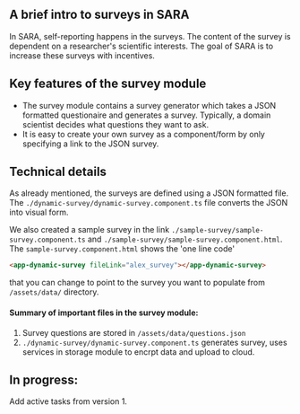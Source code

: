 ## A brief intro to surveys in SARA
In SARA, self-reporting happens in the surveys. The content of the survey is dependent on a researcher's scientific interests. The goal of SARA is to increase these surveys with incentives. 


## Key features of the survey module
- The survey module contains a survey generator which takes a JSON formatted questionaire and generates a survey. Typically, a domain scientist decides what questions they want to ask. 
- It is easy to create your own survey as a component/form by only specifying a link to the JSON survey.  



## Technical details
As already mentioned, the surveys are defined using a JSON formatted file. The `./dynamic-survey/dynamic-survey.component.ts` file converts the JSON into visual form.

We also created a sample survey in the link `./sample-survey/sample-survey.component.ts` 
and `./sample-survey/sample-survey.component.html`. The `sample-survey.component.html` shows 
the 'one line code' 

```html
<app-dynamic-survey fileLink="alex_survey"></app-dynamic-survey>
```

that you can change to point to the survey you want to populate from `/assets/data/` directory.<br>





#### Summary of important files in the survey module:
1. Survey questions are stored in `/assets/data/questions.json`
2. `./dynamic-survey/dynamic-survey.component.ts` generates
survey, uses services in storage module to encrpt data and upload to
cloud.




## In progress:
Add active tasks from version 1.
